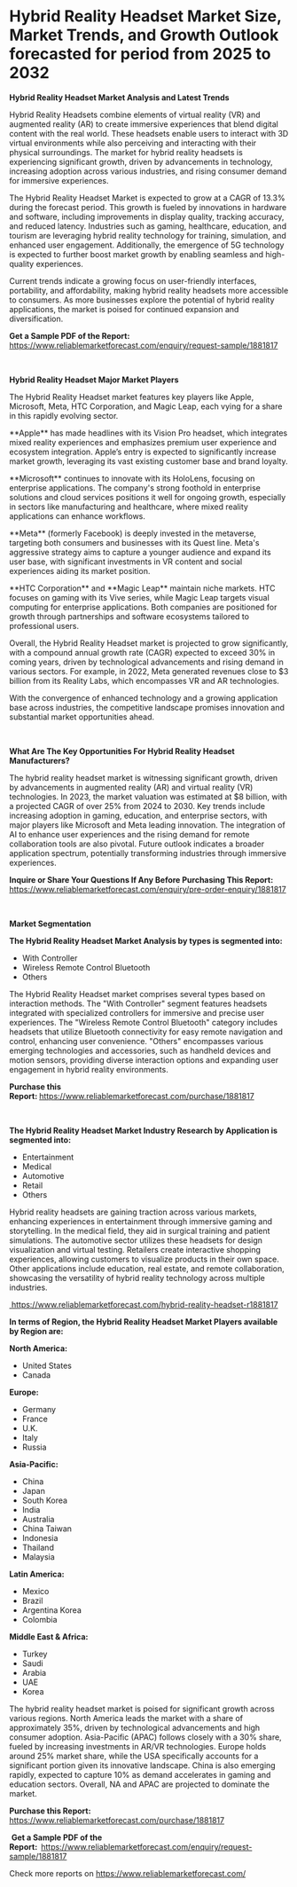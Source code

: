 <p><h1>Hybrid Reality Headset Market Size, Market Trends, and Growth Outlook forecasted for period from 2025 to 2032</h1></p><p><strong>Hybrid Reality Headset Market Analysis and Latest Trends</strong></p>
<p><p>Hybrid Reality Headsets combine elements of virtual reality (VR) and augmented reality (AR) to create immersive experiences that blend digital content with the real world. These headsets enable users to interact with 3D virtual environments while also perceiving and interacting with their physical surroundings. The market for hybrid reality headsets is experiencing significant growth, driven by advancements in technology, increasing adoption across various industries, and rising consumer demand for immersive experiences.</p><p>The Hybrid Reality Headset Market is expected to grow at a CAGR of 13.3% during the forecast period. This growth is fueled by innovations in hardware and software, including improvements in display quality, tracking accuracy, and reduced latency. Industries such as gaming, healthcare, education, and tourism are leveraging hybrid reality technology for training, simulation, and enhanced user engagement. Additionally, the emergence of 5G technology is expected to further boost market growth by enabling seamless and high-quality experiences.</p><p>Current trends indicate a growing focus on user-friendly interfaces, portability, and affordability, making hybrid reality headsets more accessible to consumers. As more businesses explore the potential of hybrid reality applications, the market is poised for continued expansion and diversification.</p></p>
<p><strong>Get a Sample PDF of the Report:&nbsp;</strong> <a href="https://www.reliablemarketforecast.com/enquiry/request-sample/1881817?utm_campaign=3176&utm_medium=2&utm_source=Github&utm_content=ia&utm_term=07042025&utm_id=hybrid-reality-headset">https://www.reliablemarketforecast.com/enquiry/request-sample/1881817</a></p>
<p>&nbsp;</p>
<p><strong>Hybrid Reality Headset Major Market Players</strong></p>
<p><p>The Hybrid Reality Headset market features key players like Apple, Microsoft, Meta, HTC Corporation, and Magic Leap, each vying for a share in this rapidly evolving sector. </p><p>**Apple** has made headlines with its Vision Pro headset, which integrates mixed reality experiences and emphasizes premium user experience and ecosystem integration. Apple’s entry is expected to significantly increase market growth, leveraging its vast existing customer base and brand loyalty.</p><p>**Microsoft** continues to innovate with its HoloLens, focusing on enterprise applications. The company's strong foothold in enterprise solutions and cloud services positions it well for ongoing growth, especially in sectors like manufacturing and healthcare, where mixed reality applications can enhance workflows.</p><p>**Meta** (formerly Facebook) is deeply invested in the metaverse, targeting both consumers and businesses with its Quest line. Meta's aggressive strategy aims to capture a younger audience and expand its user base, with significant investments in VR content and social experiences aiding its market position.</p><p>**HTC Corporation** and **Magic Leap** maintain niche markets. HTC focuses on gaming with its Vive series, while Magic Leap targets visual computing for enterprise applications. Both companies are positioned for growth through partnerships and software ecosystems tailored to professional users.</p><p>Overall, the Hybrid Reality Headset market is projected to grow significantly, with a compound annual growth rate (CAGR) expected to exceed 30% in coming years, driven by technological advancements and rising demand in various sectors. For example, in 2022, Meta generated revenues close to $3 billion from its Reality Labs, which encompasses VR and AR technologies. </p><p>With the convergence of enhanced technology and a growing application base across industries, the competitive landscape promises innovation and substantial market opportunities ahead.</p></p>
<p>&nbsp;</p>
<p><strong>What Are The Key Opportunities For Hybrid Reality Headset Manufacturers?</strong></p>
<p><p>The hybrid reality headset market is witnessing significant growth, driven by advancements in augmented reality (AR) and virtual reality (VR) technologies. In 2023, the market valuation was estimated at $8 billion, with a projected CAGR of over 25% from 2024 to 2030. Key trends include increasing adoption in gaming, education, and enterprise sectors, with major players like Microsoft and Meta leading innovation. The integration of AI to enhance user experiences and the rising demand for remote collaboration tools are also pivotal. Future outlook indicates a broader application spectrum, potentially transforming industries through immersive experiences.</p></p>
<p><strong>Inquire or Share Your Questions If Any Before Purchasing This Report:</strong> <a href="https://www.reliablemarketforecast.com/enquiry/pre-order-enquiry/1881817?utm_campaign=3176&utm_medium=2&utm_source=Github&utm_content=ia&utm_term=07042025&utm_id=hybrid-reality-headset">https://www.reliablemarketforecast.com/enquiry/pre-order-enquiry/1881817</a></p>
<p>&nbsp;</p>
<p><strong>Market Segmentation</strong></p>
<p><strong>The Hybrid Reality Headset Market Analysis by types is segmented into:</strong></p>
<p><ul><li>With Controller</li><li>Wireless Remote Control Bluetooth</li><li>Others</li></ul></p>
<p><p>The Hybrid Reality Headset market comprises several types based on interaction methods. The "With Controller" segment features headsets integrated with specialized controllers for immersive and precise user experiences. The "Wireless Remote Control Bluetooth" category includes headsets that utilize Bluetooth connectivity for easy remote navigation and control, enhancing user convenience. "Others" encompasses various emerging technologies and accessories, such as handheld devices and motion sensors, providing diverse interaction options and expanding user engagement in hybrid reality environments.</p></p>
<p><strong>Purchase this Report:&nbsp;</strong><a href="https://www.reliablemarketforecast.com/purchase/1881817?utm_campaign=3176&utm_medium=2&utm_source=Github&utm_content=ia&utm_term=07042025&utm_id=hybrid-reality-headset">https://www.reliablemarketforecast.com/purchase/1881817</a></p>
<p>&nbsp;</p>
<p><strong>The Hybrid Reality Headset Market Industry Research by Application is segmented into:</strong></p>
<p><ul><li>Entertainment</li><li>Medical</li><li>Automotive</li><li>Retail</li><li>Others</li></ul></p>
<p><p>Hybrid reality headsets are gaining traction across various markets, enhancing experiences in entertainment through immersive gaming and storytelling. In the medical field, they aid in surgical training and patient simulations. The automotive sector utilizes these headsets for design visualization and virtual testing. Retailers create interactive shopping experiences, allowing customers to visualize products in their own space. Other applications include education, real estate, and remote collaboration, showcasing the versatility of hybrid reality technology across multiple industries.</p></p>
<p><a href="https://www.reliablemarketforecast.com/hybrid-reality-headset-r1881817?utm_campaign=3176&utm_medium=2&utm_source=Github&utm_content=ia&utm_term=07042025&utm_id=hybrid-reality-headset">&nbsp;https://www.reliablemarketforecast.com/hybrid-reality-headset-r1881817</a></p>
<p><strong>In terms of Region, the Hybrid Reality Headset Market Players available by Region are:</strong></p>
<p>
    <p> <strong> North America: </strong>
        <ul>
            <li>United States</li>
            <li>Canada</li>
        </ul>
        </p> 
    <p> <strong> Europe: </strong>
        <ul>
            <li>Germany</li>
            <li>France</li>
            <li>U.K.</li>
            <li>Italy</li>
            <li>Russia</li>
        </ul>
        </p> 
    <p> <strong> Asia-Pacific: </strong>
        <ul>
            <li>China</li>
            <li>Japan</li>
            <li>South Korea</li>
            <li>India</li>
            <li>Australia</li>
            <li>China Taiwan</li>
            <li>Indonesia</li>
            <li>Thailand</li>
            <li>Malaysia</li>
        </ul>
        </p> 
    <p> <strong> Latin America: </strong>
        <ul>
            <li>Mexico</li>
            <li>Brazil</li>
            <li>Argentina Korea</li>
            <li>Colombia</li>
        </ul>
        </p> 
    <p> <strong> Middle East & Africa: </strong>
        <ul>
            <li>Turkey</li>
            <li>Saudi</li>
            <li>Arabia</li>
            <li>UAE</li>
            <li>Korea</li>
        </ul>
    </p>
    </p>
<p><p>The hybrid reality headset market is poised for significant growth across various regions. North America leads the market with a share of approximately 35%, driven by technological advancements and high consumer adoption. Asia-Pacific (APAC) follows closely with a 30% share, fueled by increasing investments in AR/VR technologies. Europe holds around 25% market share, while the USA specifically accounts for a significant portion given its innovative landscape. China is also emerging rapidly, expected to capture 10% as demand accelerates in gaming and education sectors. Overall, NA and APAC are projected to dominate the market.</p></p>
<p><strong>Purchase this Report: </strong><a href="https://www.reliablemarketforecast.com/purchase/1881817?utm_campaign=3176&utm_medium=2&utm_source=Github&utm_content=ia&utm_term=07042025&utm_id=hybrid-reality-headset">https://www.reliablemarketforecast.com/purchase/1881817</a></p>
<p>&nbsp;<strong>Get a Sample PDF of the Report:&nbsp;&nbsp;</strong><a href="https://www.reliablemarketforecast.com/enquiry/request-sample/1881817?utm_campaign=3176&utm_medium=2&utm_source=Github&utm_content=ia&utm_term=07042025&utm_id=hybrid-reality-headset">https://www.reliablemarketforecast.com/enquiry/request-sample/1881817</a></p>
<p><strong></strong></p>
<p>Check more reports on <a href="https://www.reliablemarketforecast.com/?utm_campaign=3176&utm_medium=2&utm_source=Github&utm_content=ia&utm_term=07042025&utm_id=hybrid-reality-headset">https://www.reliablemarketforecast.com/</a></p>
